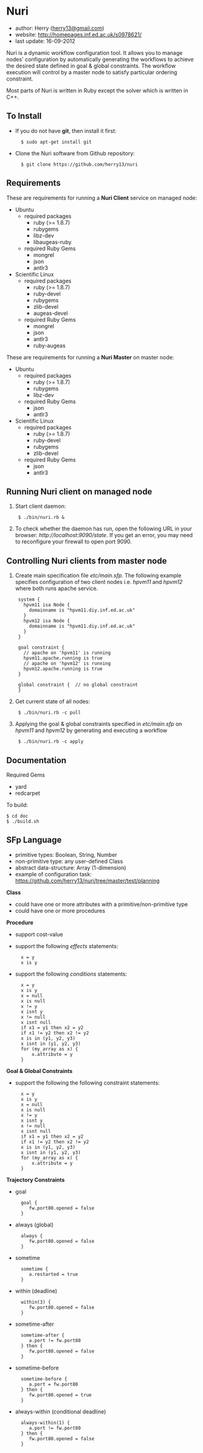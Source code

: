 Nuri
====
- author: Herry (herry13@gmail.com)
- website: http://homepages.inf.ed.ac.uk/s0978621/
- last update: 16-09-2012
 
Nuri is a dynamic workflow configuration tool. It allows you to manage nodes' configuration by automatically generating the workflows to achieve the desired state defined in goal & global constraints. The workflow execution will control by a master node to satisfy particular ordering constraint.

Most parts of Nuri is written in Ruby except the solver which is written in C++.

To Install
----------
- If you do not have **git**, then install it first:

		$ sudo apt-get install git


- Clone the Nuri software from Github repository:

		$ git clone https://github.com/herry13/nuri


Requirements
------------
These are requirements for running a **Nuri Client** service on managed node:
- Ubuntu
	- required packages
		- ruby (>= 1.8.7)
		- rubygems
		- libz-dev
		- libaugeas-ruby
	- required Ruby Gems
		- mongrel
		- json
		- antlr3
- Scientific Linux
	- required packages
		- ruby (>= 1.8.7)
		- ruby-devel
		- rubygems
		- zlib-devel
		- augeas-devel
	- required Ruby Gems
		- mongrel
		- json
		- antlr3
		- ruby-augeas

These are requirements for running a **Nuri Master** on master node:
- Ubuntu
	- required packages
		- ruby (>= 1.8.7)
		- rubygems
		- libz-dev
	- required Ruby Gems
		- json
		- antlr3
- Scientific Linux
	- required packages
		- ruby (>= 1.8.7)
		- ruby-devel
		- rubygems
		- zlib-devel
	- required Ruby Gems
		- json
		- antlr3

Running Nuri client on managed node
-----------------------------------
1. Start client daemon:

		$ ./bin/nuri.rb &

2. To check whether the daemon has run, open the following URL in your browser: *http://localhost:9090/state*.
   If you get an error, you may need to reconfigure your firewall to open port 9090. 

Controlling Nuri clients from master node
-----------------------------------------
1. Create main specification file *etc/main.sfp*. The following example specifies configuration of two client nodes i.e.
   *hpvm11* and *hpvm12* where both runs apache service.

		system {
		  hpvm11 isa Node {
		    domainname is "hpvm11.diy.inf.ed.ac.uk"
		  }
		  hpvm12 isa Node {
		    domainname is "hpvm11.diy.inf.ed.ac.uk"
		  }
		}

		goal constraint {
		  // apache on 'hpvm11' is running
		  hpvm11.apache.running is true
		  // apache on 'hpvm12' is running
		  hpvm12.apache.running is true
		}
		
		global constraint {  // no global constraint
		}

2. Get current state of all nodes:

		$ ./bin/nuri.rb -c pull

3. Applying the goal & global constraints specified in *etc/main.sfp* on *hpvm11* and *hpvm12*
   by generating and executing a workflow

		$ ./bin/nuri.rb -c apply

Documentation
-------------
Required Gems
- yard
- redcarpet

To build:

    $ cd doc
    $ ./build.sh

SFp Language
------------
- primitive types: Boolean, String, Number
- non-primitive type: any user-defined Class
- abstract data-structure: Array (1-dimension)
- example of configuration task:
	https://github.com/herry13/nuri/tree/master/test/planning

**Class**
- could have one or more attributes with a primitive/non-primitive type
- could have one or more procedures

**Procedure**
- support cost-value
- support the following *effects* statements:

		x = y
		x is y

- support the following *conditions* statements:

		x = y
		x is y
		x = null
		x is null
		x != y
		x isnt y
		x != null
		x isnt null
		if x1 = y1 then x2 = y2
		if x1 != y2 then x2 != y2
		x is in (y1, y2, y3)
		x isnt in (y1, y2, y3)
		for (my_array as x) {
			x.attribute = y
		}

**Goal & Global Constraints**
- support the following the following constraint statements:

		x = y
		x is y
		x = null
		x is null
		x != y
		x isnt y
		x != null
		x isnt null
		if x1 = y1 then x2 = y2
		if x1 != y2 then x2 != y2
		x is in (y1, y2, y3)
		x isnt in (y1, y2, y3)
		for (my_array as x) {
			x.attribute = y
		}

**Trajectory Constraints**
- goal

		goal {
		   fw.port80.opened = false
		}

- always (global)

		always {
		   fw.port80.opened = false
		}

- sometime

		sometime {
		   a.restarted = true
		}

- within (deadline)

		within(3) {
		   fw.port80.opened = false
		}

- sometime-after

		sometime-after {
		   a.port != fw.port80
		} then {
		   fw.port80.opened = false
		}

- sometime-before

		sometime-before {
		   a.port = fw.port80
		} then {
		   fw.port80.opened = true
		}

- always-within (conditional deadline)

		always-within(1) {
		   a.port != fw.port80
		} then {
		   fw.port80.opened = false
		}


